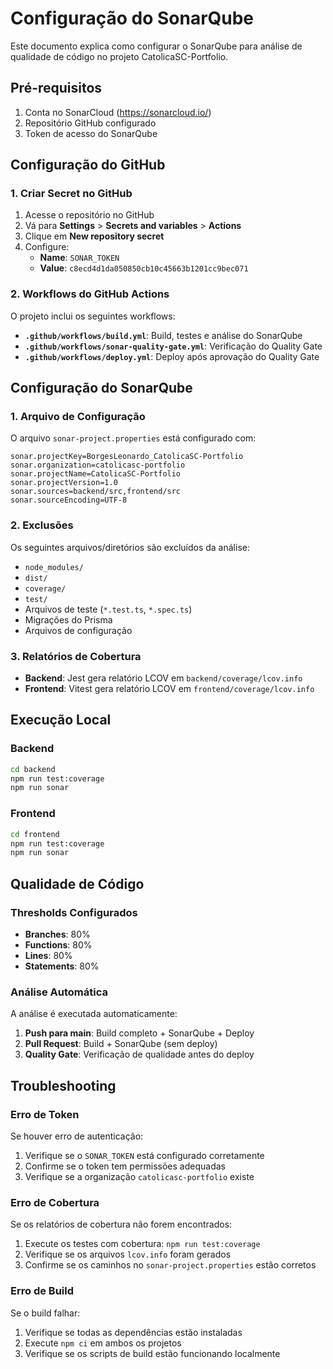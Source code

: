 # Configuração do SonarQube

Este documento explica como configurar o SonarQube para análise de qualidade de código no projeto CatolicaSC-Portfolio.

## Pré-requisitos

1. Conta no SonarCloud (https://sonarcloud.io/)
2. Repositório GitHub configurado
3. Token de acesso do SonarQube

## Configuração do GitHub

### 1. Criar Secret no GitHub

1. Acesse o repositório no GitHub
2. Vá para **Settings** > **Secrets and variables** > **Actions**
3. Clique em **New repository secret**
4. Configure:
   - **Name**: `SONAR_TOKEN`
   - **Value**: `c8ecd4d1da050850cb10c45663b1201cc9bec071`

### 2. Workflows do GitHub Actions

O projeto inclui os seguintes workflows:

- **`.github/workflows/build.yml`**: Build, testes e análise do SonarQube
- **`.github/workflows/sonar-quality-gate.yml`**: Verificação do Quality Gate
- **`.github/workflows/deploy.yml`**: Deploy após aprovação do Quality Gate

## Configuração do SonarQube

### 1. Arquivo de Configuração

O arquivo `sonar-project.properties` está configurado com:

```properties
sonar.projectKey=BorgesLeonardo_CatolicaSC-Portfolio
sonar.organization=catolicasc-portfolio
sonar.projectName=CatolicaSC-Portfolio
sonar.projectVersion=1.0
sonar.sources=backend/src,frontend/src
sonar.sourceEncoding=UTF-8
```

### 2. Exclusões

Os seguintes arquivos/diretórios são excluídos da análise:

- `node_modules/`
- `dist/`
- `coverage/`
- `test/`
- Arquivos de teste (`*.test.ts`, `*.spec.ts`)
- Migrações do Prisma
- Arquivos de configuração

### 3. Relatórios de Cobertura

- **Backend**: Jest gera relatório LCOV em `backend/coverage/lcov.info`
- **Frontend**: Vitest gera relatório LCOV em `frontend/coverage/lcov.info`

## Execução Local

### Backend

```bash
cd backend
npm run test:coverage
npm run sonar
```

### Frontend

```bash
cd frontend
npm run test:coverage
npm run sonar
```

## Qualidade de Código

### Thresholds Configurados

- **Branches**: 80%
- **Functions**: 80%
- **Lines**: 80%
- **Statements**: 80%

### Análise Automática

A análise é executada automaticamente:

1. **Push para main**: Build completo + SonarQube + Deploy
2. **Pull Request**: Build + SonarQube (sem deploy)
3. **Quality Gate**: Verificação de qualidade antes do deploy

## Troubleshooting

### Erro de Token

Se houver erro de autenticação:

1. Verifique se o `SONAR_TOKEN` está configurado corretamente
2. Confirme se o token tem permissões adequadas
3. Verifique se a organização `catolicasc-portfolio` existe

### Erro de Cobertura

Se os relatórios de cobertura não forem encontrados:

1. Execute os testes com cobertura: `npm run test:coverage`
2. Verifique se os arquivos `lcov.info` foram gerados
3. Confirme se os caminhos no `sonar-project.properties` estão corretos

### Erro de Build

Se o build falhar:

1. Verifique se todas as dependências estão instaladas
2. Execute `npm ci` em ambos os projetos
3. Verifique se os scripts de build estão funcionando localmente
